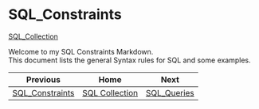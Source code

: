 # SQL_Constraints
[SQL_Collection](https://github.com/cshglobal99/SQL_Collection/blob/main/INTRODUCTION.md)

Welcome to my SQL Constraints Markdown.  
This document lists the general Syntax rules for SQL and some examples.



| Previous | Home | Next |
|  :---:         |     :---:      |           :---:   |
| [SQL_Constraints](https://github.com/cshglobal99/SQL_Collection/blob/main/SQL_Constraints.md) |    [SQL Collection](https://github.com/cshglobal99/SQL_Collection/blob/main/INTRODUCTION.md) | [SQL_Queries](https://github.com/cshglobal99/SQL_Collection/blob/main/SQL_Queries.md)   |
